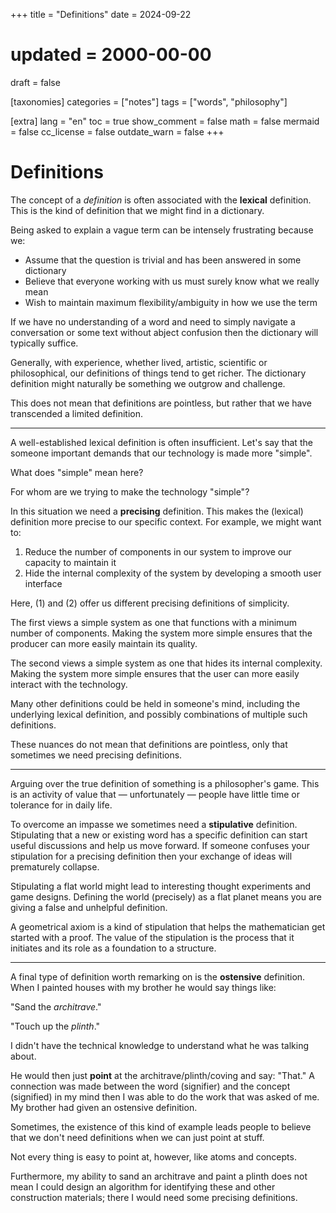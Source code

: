 +++
title = "Definitions"
date = 2024-09-22
# updated = 2000-00-00
draft = false

[taxonomies]
categories = ["notes"]
tags = ["words", "philosophy"]

[extra]
lang = "en"
toc = true
show_comment = false
math = false
mermaid = false
cc_license = false
outdate_warn = false
+++

# Definitions

The concept of a _definition_ is often associated with the **lexical** definition.
This is the kind of definition that we might find in a dictionary.

Being asked to explain a vague term can be intensely frustrating because we:

* Assume that the question is trivial and has been answered in some dictionary
* Believe that everyone working with us must surely know what we really mean
* Wish to maintain maximum flexibility/ambiguity in how we use the term

If we have no understanding of a word and need to simply navigate a conversation or 
some text without abject confusion then the dictionary will typically suffice.

Generally, with experience, whether lived, artistic, scientific
or philosophical, our definitions of things tend to get richer.
The dictionary definition might naturally be something we outgrow and challenge.

This does not mean that definitions are pointless, but rather that we have
transcended a limited definition.

---

A well-established lexical definition is often insufficient.
Let's say that the someone important demands that our technology is made more "simple".

What does "simple" mean here?

For whom are we trying to make the technology "simple"?

In this situation we need a **precising** definition.
This makes the (lexical) definition more precise to our specific context.
For example, we might want to:

1. Reduce the number of components in our system to improve our capacity to maintain it
2. Hide the internal complexity of the system by developing a smooth user interface

Here, (1) and (2) offer us different precising definitions of simplicity.

The first views a simple system as one that functions with a minimum number of components.
Making the system more simple ensures that the producer can more easily maintain its quality.

The second views a simple system as one that hides its internal complexity.
Making the system more simple ensures that the user can more easily interact with the technology.

Many other definitions could be held in someone's mind, including the underlying lexical definition,
and possibly combinations of multiple such definitions.

These nuances do not mean that definitions are pointless, only that sometimes we need precising definitions.

---

Arguing over the true definition of something is a philosopher's game.
This is an activity of value that — unfortunately — people have little
time or tolerance for in daily life.

To overcome an impasse we sometimes need a **stipulative** definition.
Stipulating that a new or existing word has a specific definition can start useful discussions
and help us move forward.
If someone confuses your stipulation for a precising definition then your exchange of
ideas will prematurely collapse.

Stipulating a flat world might lead to interesting thought experiments and game designs.
Defining the world (precisely) as a flat planet means you are giving a false and unhelpful definition.

A geometrical axiom is a kind of stipulation that helps the mathematician get started with a proof.
The value of the stipulation is the process that it initiates and its role as a foundation to a structure.

---

A final type of definition worth remarking on is the **ostensive** definition.
When I painted houses with my brother he would say things like:

"Sand the _architrave_."

"Touch up the _plinth_."

I didn't have the technical knowledge to understand what he was talking about.

He would then just **point** at the architrave/plinth/coving and say: "That."
A connection was made between the word (signifier) and the concept (signified)
in my mind then I was able to do the work that was asked of me.
My brother had given an ostensive definition.

Sometimes, the existence of this kind of example leads people to believe that
we don't need definitions when we can just point at stuff.

Not every thing is easy to point at, however, like atoms and concepts.

Furthermore, my ability to sand an architrave and paint a plinth does not mean
I could design an algorithm for identifying these and other construction
materials; there I would need some precising definitions.
